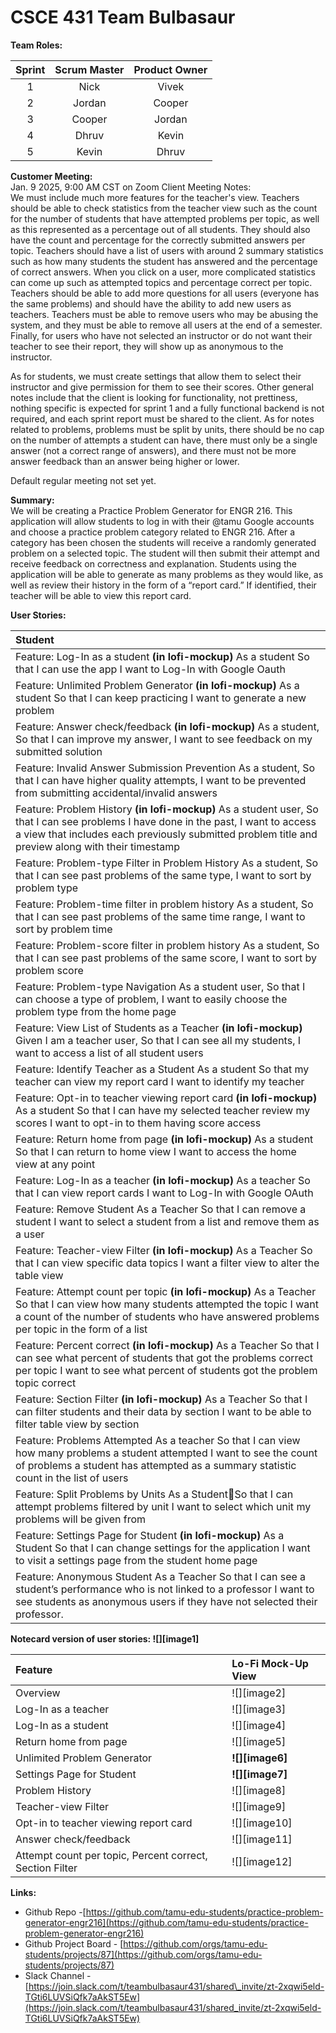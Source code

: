 # CSCE 431 Team Bulbasaur

**Team Roles:**

| Sprint | Scrum Master | Product Owner |
| :---: | :---: | :---: |
| 1 | Nick | Vivek |
| 2 | Jordan | Cooper |
| 3 | Cooper | Jordan |
| 4 | Dhruv | Kevin |
| 5 | Kevin | Dhruv |

**Customer Meeting:**  
Jan. 9 2025, 9:00 AM CST on Zoom Client Meeting Notes:   
We must include much more features for the teacher's view. Teachers should be able to check statistics from the teacher view such as the count for the number of students that have attempted problems per topic, as well as this represented as a percentage out of all students. They should also have the count and percentage for the correctly submitted answers per topic. Teachers should have a list of users with around 2 summary statistics such as how many students the student has answered and the percentage of correct answers. When you click on a user, more complicated statistics can come up such as attempted topics and percentage correct per topic. Teachers should be able to add more questions for all users (everyone has the same problems) and should have the ability to add new users as teachers. Teachers must be able to remove users who may be abusing the system, and they must be able to remove all users at the end of a semester. Finally, for users who have not selected an instructor or do not want their teacher to see their report, they will show up as anonymous to the instructor. 

As for students, we must create settings that allow them to select their instructor and give permission for them to see their scores. Other general notes include that the client is looking for functionality, not prettiness, nothing specific is expected for sprint 1 and a fully functional backend is not required, and each sprint report must be shared to the client. As for notes related to problems, problems must be split by units, there should be no cap on the number of attempts a student can have, there must only be a single answer (not a correct range of answers), and there must not be more answer feedback than an answer being higher or lower. 

Default regular meeting not set yet. 

**Summary:**  
We will be creating a Practice Problem Generator for ENGR 216\. This application will allow students to log in with their @tamu Google accounts and choose a practice problem category related to ENGR 216\. After a category has been chosen the students will receive a randomly generated problem on a selected topic. The student will then submit their attempt and receive feedback on correctness and explanation. Students using the application will be able to generate as many problems as they would like, as well as review their history in the form of a “report card.” If identified, their teacher will be able to view this report card. 

**User Stories:** 

| Student |
| :---- |
| Feature: Log-In as a student **(in lofi-mockup)** As a student So that I can use the app I want to Log-In with Google Oauth |
| Feature: Unlimited Problem Generator **(in lofi-mockup)** As a student So that I can keep practicing I want to generate a new problem |
| Feature: Answer check/feedback **(in lofi-mockup)** As a student,  So that I can improve my answer, I want to see feedback on my submitted solution |
| Feature: Invalid Answer Submission Prevention  As a student,  So that I can have higher quality attempts, I want to be prevented from submitting accidental/invalid answers |
| Feature: Problem History **(in lofi-mockup)** As a student user, So that I can see problems I have done in the past, I want to access a view that includes each previously submitted problem title and preview along with their timestamp |
| Feature: Problem-type Filter in Problem History  As a student, So that I can see past problems of the same type, I want to sort by problem type |
| Feature: Problem-time filter in problem history As a student, So that I can see past problems of the same time range, I want to sort by problem time |
| Feature: Problem-score filter in problem history As a student, So that I can see past problems of the same score, I want to sort by problem score |
| Feature: Problem-type Navigation As a student user,  So that I can choose a type of problem,  I want to easily choose the problem type from the home page |
| Feature: View List of Students as a Teacher **(in lofi-mockup)** Given I am a teacher user, So that I can see all my students, I want to access a list of all student users |
| Feature: Identify Teacher as a Student As a student So that my teacher can view my report card I want to identify my teacher |
| Feature: Opt-in to teacher viewing report card **(in lofi-mockup)** As a student So that I can have my selected teacher review my scores I want to opt-in to them having score access |
| Feature: Return home from page **(in lofi-mockup)** As a student So that I can return to home view I want to access the home view at any point |
| Feature: Log-In as a teacher **(in lofi-mockup)** As a teacher So that I can view report cards I want to Log-In with Google OAuth |
| Feature: Remove Student  As a Teacher So that I can remove a student I want to select a student from a list and remove them as a user |
| Feature: Teacher-view Filter **(in lofi-mockup)** As a Teacher So that I can view specific data topics I want a filter view to alter the table view |
| Feature: Attempt count per topic **(in lofi-mockup)** As a Teacher So that I can view how many students attempted the topic I want a count of the number of students who have answered problems per topic in the form of a list |
| Feature: Percent correct **(in lofi-mockup)** As a Teacher So that I can see what percent of students that got the problems correct per topic I want to see what percent of students got the problem topic correct |
| Feature: Section Filter **(in lofi-mockup)** As a Teacher So that I can filter students and their data by section I want to be able to filter table view by section |
| Feature: Problems Attempted  As a teacher So that I can view how many problems a student attempted I want to see the count of problems a student has attempted as a summary statistic count in the list of users |
| Feature: Split Problems by Units  As a StudentSo that I can attempt problems filtered by unit I want to select which unit my problems will be given from |
| Feature: Settings Page for Student **(in lofi-mockup)** As a Student So that I can change settings for the application I want to visit a settings page from the student home page |
| Feature: Anonymous Student As a Teacher So that I can see a student’s performance who is not linked to a professor I want to see students as anonymous users if they have not selected their professor. |

**Notecard version of user stories: ![][image1]**

| Feature | Lo-Fi Mock-Up View |
| :---- | :---- |
| Overview | ![][image2] |
| Log-In as a teacher | ![][image3] |
| Log-In as a student | ![][image4] |
| Return home from page | ![][image5] |
| Unlimited Problem Generator  | **![][image6]** |
| Settings Page for Student | **![][image7]** |
| Problem History  | ![][image8] |
| Teacher-view Filter | ![][image9] |
| Opt-in to teacher viewing report card | ![][image10] |
| Answer check/feedback | ![][image11] |
| Attempt count per topic, Percent correct, Section Filter  | ![][image12] |

**Links:**

* Github Repo \-[https://github.com/tamu-edu-students/practice-problem-generator-engr216](https://github.com/tamu-edu-students/practice-problem-generator-engr216)  
* Github Project Board \- [https://github.com/orgs/tamu-edu-students/projects/87](https://github.com/orgs/tamu-edu-students/projects/87)  
* Slack Channel \- [https://join.slack.com/t/teambulbasaur431/shared\_invite/zt-2xqwi5eld-TGti6LUVSiQfk7aAkST5Ew](https://join.slack.com/t/teambulbasaur431/shared_invite/zt-2xqwi5eld-TGti6LUVSiQfk7aAkST5Ew)
